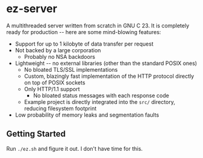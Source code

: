 # ez-server
A multithreaded server written from scratch in GNU C 23. It is completely ready for production -- here are some mind-blowing features:
* Support for up to 1 kilobyte of data transfer per request
* Not backed by a large corporation
    * Probably no NSA backdoors
* Lightweight -- no external libraries (other than the standard POSIX ones)
    * No bloated TLS/SSL implementations
    * Custom, blazingly fast implementation of the HTTP protocol directly on top of POSIX sockets
    * Only HTTP/1.1 support
        * No bloated status messages with each response code
    * Example project is directly integrated into the `src/` directory, reducing filesystem footprint
* Low probability of memory leaks and segmentation faults

## Getting Started
Run `./ez.sh` and figure it out. I don't have time for this.